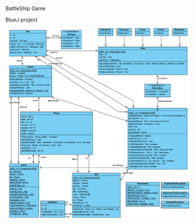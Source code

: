 
BattleShip Game

BlueJ project


![alt text](https://raw.githubusercontent.com/AgisKounelis/BattleShip/master/UML-JAVA.png)
